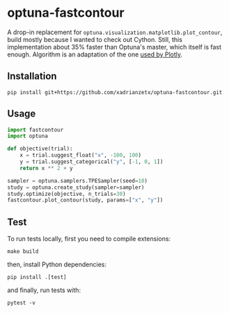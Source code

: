 # optuna-fastcontour

A drop-in replacement for `optuna.visualization.matplotlib.plot_contour`, build mostly because I wanted to check out Cython. Still, this implementation about 35% faster than Optuna's master, which itself is fast enough. Algorithm is an adaptation of the one [used by Plotly](https://github.com/plotly/plotly.js/blob/08f621b04e6b34ba019004038e6537c3ae711d37/src/traces/heatmap/interp2d.js#L30-L54).

## Installation

```
pip install git+https://github.com/xadrianzetx/optuna-fastcontour.git
```

## Usage

```python
import fastcontour
import optuna

def objective(trial):
    x = trial.suggest_float("x", -100, 100)
    y = trial.suggest_categorical("y", [-1, 0, 1])
    return x ** 2 + y

sampler = optuna.samplers.TPESampler(seed=10)
study = optuna.create_study(sampler=sampler)
study.optimize(objective, n_trials=30)
fastcontour.plot_contour(study, params=["x", "y"])
```

## Test

To run tests locally, first you need to compile extensions:

```
make build
```

then, install Python dependencies:

```
pip install .[test]
```

and finally, run tests with:

```
pytest -v
```
